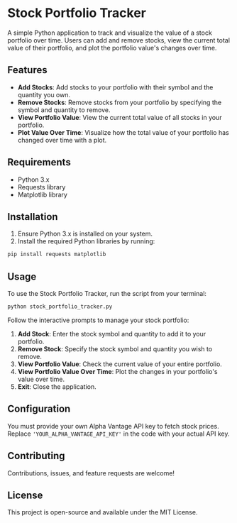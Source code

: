 # Stock Portfolio Tracker

A simple Python application to track and visualize the value of a stock portfolio over time. Users can add and remove stocks, view the current total value of their portfolio, and plot the portfolio value's changes over time.

## Features

- **Add Stocks**: Add stocks to your portfolio with their symbol and the quantity you own.
- **Remove Stocks**: Remove stocks from your portfolio by specifying the symbol and quantity to remove.
- **View Portfolio Value**: View the current total value of all stocks in your portfolio.
- **Plot Value Over Time**: Visualize how the total value of your portfolio has changed over time with a plot.

## Requirements

- Python 3.x
- Requests library
- Matplotlib library

## Installation

1. Ensure Python 3.x is installed on your system.
2. Install the required Python libraries by running:

```bash
pip install requests matplotlib
```

## Usage

To use the Stock Portfolio Tracker, run the script from your terminal:

```bash
python stock_portfolio_tracker.py
```

Follow the interactive prompts to manage your stock portfolio:

1. **Add Stock**: Enter the stock symbol and quantity to add it to your portfolio.
2. **Remove Stock**: Specify the stock symbol and quantity you wish to remove.
3. **View Portfolio Value**: Check the current value of your entire portfolio.
4. **View Portfolio Value Over Time**: Plot the changes in your portfolio's value over time.
5. **Exit**: Close the application.

## Configuration

You must provide your own Alpha Vantage API key to fetch stock prices. Replace `'YOUR_ALPHA_VANTAGE_API_KEY'` in the code with your actual API key.

## Contributing

Contributions, issues, and feature requests are welcome!

## License

This project is open-source and available under the MIT License.
